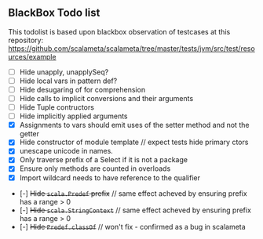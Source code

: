 ## BlackBox Todo list
This todolist is based upon blackbox observation of testcases at this repository: https://github.com/scalameta/scalameta/tree/master/tests/jvm/src/test/resources/example

- [ ] Hide unapply, unapplySeq?
- [ ] Hide local vars in pattern def?
- [ ] Hide desugaring of for comprehension
- [ ] Hide calls to implicit conversions and their arguments
- [ ] Hide Tuple contructors
- [ ] Hide implicitly applied arguments
- [x] Assignments to vars should emit uses of the setter method and not the getter
- [x] Hide constructor of module template // expect tests hide primary ctors
- [x] unescape unicode in names.
- [x] Only traverse prefix of a Select if it is not a package
- [x] Ensure only methods are counted in overloads
- [x] Import wildcard needs to have reference to the qualifier
- [-] ~~Hide `scala.Predef` prefix~~ // same effect acheved by ensuring prefix has a range > 0
- [-] ~~Hide `scala.StringContext`~~ // same effect acheved by ensuring prefix has a range > 0
- [-] ~~Hide `Predef.classOf`~~ // won't fix - confirmed as a bug in scalameta
